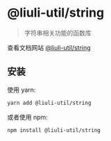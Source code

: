 # @liuli-util/string

> 字符串相关功能的函数库

查看文档网站 [@liuli-util/string](https://liuli-utils.rxliuli.com/@liuli-util/string)

## 安装

使用 yarn:

```sh
yarn add @liuli-util/string
```

或者使用 npm:

```sh
npm install @liuli-util/string
```
